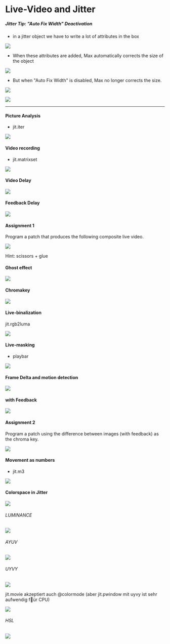 # Live-Video and Jitter

##### Jitter Tip: "Auto Fix Width" Deactivation

- in a jitter object we have to write a lot of attributes in the box

![](K5/hint1.png)

- When these attributes are added, Max automatically corrects the size of the object

![](K5/hint2.png)

- But when "Auto Fix Width" is disabled, Max no longer corrects the size.

![](K5/hint3.png)

![](K5/hint4.png)

--- 

#### Picture Analysis

- jit.iter

![](K5/1.png)

#### Video recording

- jit.matrixset

![](K5/2.png)


#### Video Delay

![](K5/3.png)

#### Feedback Delay

![](K5/3_extra.png)


#### Assignment 1

Program a patch that produces the following composite live video.

![](K5/aufgabe1.gif)

Hint: scissors + glue

#### Ghost effect

![](K5/4.png)

#### Chromakey

![](K5/5.png)


#### Live-binalization

jit.rgb2luma

![](K5/6.png)

#### Live-masking

- playbar

![](K5/7.png)


#### Frame Delta and motion detection

![](K5/8.png)

#### with Feedback

![](K5/9.png)

#### Assignment 2

Program a patch using the difference between images (with feedback) as the chroma key.

![](K5/aufgabe2.gif)


#### Movement as numbers

- jit.m3

![](K5/10.png)

#### Colorspace in Jitter

![](K5/11.png)

###### LUMINANCE

![](K5/12.png)

###### AYUV
![](K5/13.png)

###### UYVY
![](K5/14.png)

jit.movie akzeptiert auch @colormode (aber jit.pwindow mit uyvy ist sehr aufwendig f￿ür CPU)

![](K5/14_extra.png)


###### HSL
![](K5/15.png)


